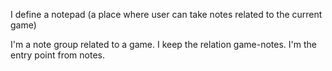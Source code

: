 I define a notepad (a place where user can take notes related to the current game)

I'm a note group related to a game. 
I keep the relation game-notes.
I'm the entry point from notes.